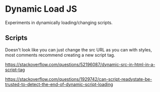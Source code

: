 Dynamic Load JS
===============

Experiments in dynamically loading/changing scripts.


Scripts
-------
Doesn't look like you can just change the src URL as you can with styles, most comments recommend creating a new script tag.

https://stackoverflow.com/questions/52196087/dynamic-src-in-html-in-a-script-tag

https://stackoverflow.com/questions/1929742/can-script-readystate-be-trusted-to-detect-the-end-of-dynamic-script-loading

